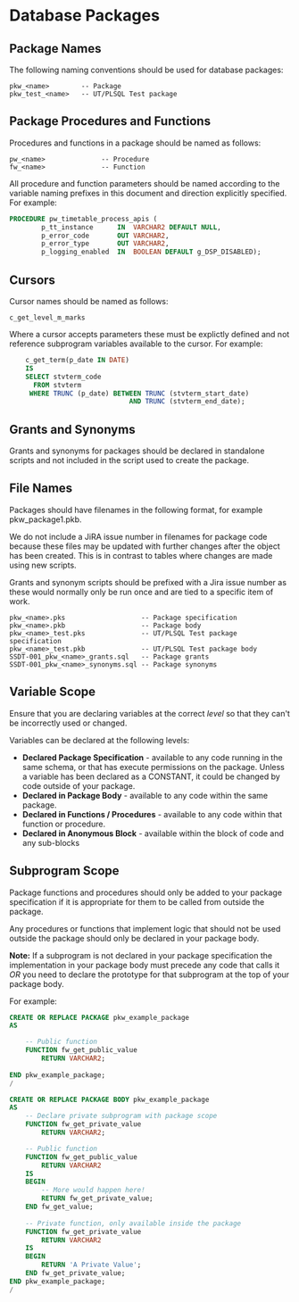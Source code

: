# Database Packages

## Package Names

The following naming conventions should be used for database packages:

```
pkw_<name>        -- Package
pkw_test_<name>   -- UT/PLSQL Test package
```

## Package Procedures and Functions

Procedures and functions in a package should be named as follows: 

```
pw_<name>              -- Procedure
fw_<name>              -- Function
```

All procedure and function parameters should be named according to the variable naming prefixes in this document and direction explicitly specified. For example:

```sql
PROCEDURE pw_timetable_process_apis (
        p_tt_instance      IN  VARCHAR2 DEFAULT NULL,
        p_error_code       OUT VARCHAR2,
        p_error_type       OUT VARCHAR2,
        p_logging_enabled  IN  BOOLEAN DEFAULT g_DSP_DISABLED);
```

## Cursors

Cursor names should be named as follows:

```
c_get_level_m_marks
```

Where a cursor accepts parameters these must be explictly defined and not reference subprogram variables available to the cursor.  For example:

```sql
    c_get_term(p_date IN DATE)
    IS 
    SELECT stvterm_code
      FROM stvterm
     WHERE TRUNC (p_date) BETWEEN TRUNC (stvterm_start_date)
                              AND TRUNC (stvterm_end_date);
```


## Grants and Synonyms

Grants and synonyms for packages should be declared in standalone scripts and not included in the script used to create the package. 


## File Names

Packages should have filenames in the following format, for example pkw_package1.pkb. 

We do not include a JiRA issue number in filenames for package code because these files may be updated with further changes after the object has been created. This is in contrast to tables where changes are made using new scripts. 

Grants and synonym scripts should be prefixed with a Jira issue number as these would normally only be run once and are tied to a specific item of work. 


```
pkw_<name>.pks                   -- Package specification
pkw_<name>.pkb                   -- Package body
pkw_<name>_test.pks              -- UT/PLSQL Test package specification
pkw_<name>_test.pkb              -- UT/PLSQL Test package body
SSDT-001_pkw_<name>_grants.sql   -- Package grants
SSDT-001_pkw_<name>_synonyms.sql -- Package synonyms 

```

## Variable Scope

Ensure that you are declaring variables at the correct *level* so that they can't be incorrectly used or changed.   

Variables can be declared at the following levels:

* **Declared Package Specification** - available to any code running in the same schema, or that has execute permissions on the package. Unless a variable has been declared as a CONSTANT, it could be changed by code outside of your package.
* **Declared in Package Body** - available to any code within the same package.
* **Declared in Functions / Procedures** - available to any code within that function or procedure. 
* **Declared in Anonymous Block** - available within the block of code and any sub-blocks

## Subprogram Scope

Package functions and procedures should only be added to your package specification if it is appropriate for them to be called from outside the package. 

Any procedures or functions that implement logic that should not be used outside the package should only be declared in your package body. 

**Note:** If a subprogram is not declared in your package specification the implementation in your package body must precede any code that calls it *OR* you need to declare the prototype for that subprogram at the top of your package body. 

For example:


```sql
CREATE OR REPLACE PACKAGE pkw_example_package
AS

    -- Public function
    FUNCTION fw_get_public_value
        RETURN VARCHAR2;
        
END pkw_example_package;
/

CREATE OR REPLACE PACKAGE BODY pkw_example_package
AS
    -- Declare private subprogram with package scope
    FUNCTION fw_get_private_value
        RETURN VARCHAR2;

    -- Public function
    FUNCTION fw_get_public_value
        RETURN VARCHAR2
    IS
    BEGIN
    	-- More would happen here!
        RETURN fw_get_private_value;
    END fw_get_value;
    
    -- Private function, only available inside the package
    FUNCTION fw_get_private_value
        RETURN VARCHAR2
    IS
    BEGIN
        RETURN 'A Private Value';
    END fw_get_private_value;
END pkw_example_package;
/
```
